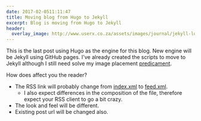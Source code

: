 ```yaml
---
date: 2017-02-0511:11:47
title: Moving blog from Hugo to Jekyll
excerpt: Blog is moving from Hugo to Jekyll
header:
  overlay_image: http://www.userx.co.za/assets/images/journal/jekyll-logo-820x418.png
---
```




This is the last post using Hugo as the engine for this blog. 
New engine will be Jekyll using GitHub pages.
I've already created the scripts to move to Jekyll although I still need solve my image placement [predicament](http://stackoverflow.com/questions/42047112/jekyll-include-image-files-next-to-markdown-post-file).

How does affect you the reader?

- The RSS link will probably change from [index.xml](http://sarafian.github.io/index.xml) to [feed.xml](http://sarafian.github.io/feed.xml).
  - I also expect differences in the composition of the file, therefore expect your RSS client to go a bit crazy.
- The look and feel will be different.
- Existing post url will be changed also.

